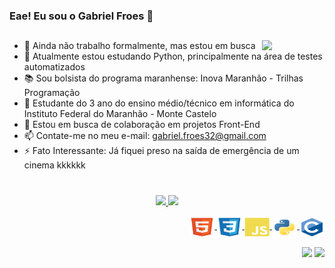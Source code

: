 ### Eae! Eu sou o Gabriel Froes 👋
##

<img width="100px" align="right" src="https://user-images.githubusercontent.com/79543726/146813060-c47f2055-33a8-4573-a532-9d033988784a.gif">

- 🔭 Ainda não trabalho formalmente, mas estou em busca
- 🌱 Atualmente estou estudando Python, principalmente na área de testes automatizados
- 📚 Sou bolsista do programa maranhense: Inova Maranhão - Trilhas Programação
- 🏫 Estudante do 3 ano do ensino médio/técnico em informática do Instituto Federal do Maranhão - Monte Castelo
- 👯 Estou em busca de colaboração em projetos Front-End
- 📫 Contate-me no meu e-mail: gabriel.froes32@gmail.com
- ⚡ Fato Interessante: Já fiquei preso na saída de emergência de um cinema kkkkkk

#
<div align="center">
  <a href="https://github.com/NewGabrielFroes">
  <img height="180em" src="https://github-readme-stats.vercel.app/api?username=NewGabrielFroes&show_icons=true&theme=radical&include_all_commits=true&count_private=true"/>
  <img height="180em" src="https://github-readme-stats.vercel.app/api/top-langs/?username=NewGabrielFroes&layout=compact&langs_count=7&theme=radical"/>
</div>

 <div align="right" style="display: inline_block"><br>
  <img align="center" alt="HTML" height="30" width="40" src="https://raw.githubusercontent.com/devicons/devicon/master/icons/html5/html5-original.svg">
  <img align="center" alt="CSS" height="30" width="40" src="https://raw.githubusercontent.com/devicons/devicon/master/icons/css3/css3-original.svg">
  <img align="center" alt="Js" height="30" width="40" src="https://raw.githubusercontent.com/devicons/devicon/master/icons/javascript/javascript-plain.svg">
  <img align="center" alt="Python" height="30" width="40" src="https://raw.githubusercontent.com/devicons/devicon/master/icons/python/python-original.svg">
  <img align="center" alt="C" height="30" width="40" src="https://raw.githubusercontent.com/devicons/devicon/master/icons/c/c-original.svg">
 </div>
 <br/>  

 <div align="right">
  <a href ="mailto:gabriel.froes32@gmail"><img src="https://img.shields.io/badge/-Gmail-%23333?style=for-the-badge&logo=gmail&logoColor=red" target="_blank"></a>
  <a href="https://www.linkedin.com/in/gabriel-froes-tr/" target="_blank"><img src="https://img.shields.io/badge/-LinkedIn-%230077B5?style=for-the-badge&logo=linkedin&logoColor=white" target="_blank"></a>
</div>

